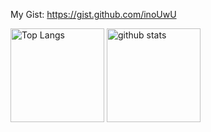 My Gist: https://gist.github.com/inoUwU
<p align="left"> 
  <img alt="Top Langs" height="150px" src="git-hub-readme-stats-clone-inouwu.vercel.app/api/top-langs/?username=inoUwU&theme=onedark&count_private=true&show_icons=true&langs_count=8&layout=compact&hide=html,css,Makefile,JavaScript,scss,shell" />
  <img alt="github stats" height="150px" src="git-hub-readme-stats-clone-inouwu.vercel.app/api?username=inoUwU&theme=onedark&count_private=true&show_icons=true&rank_icon=github&include_all_commits=true&hide=contribs,stars" />
</p>
